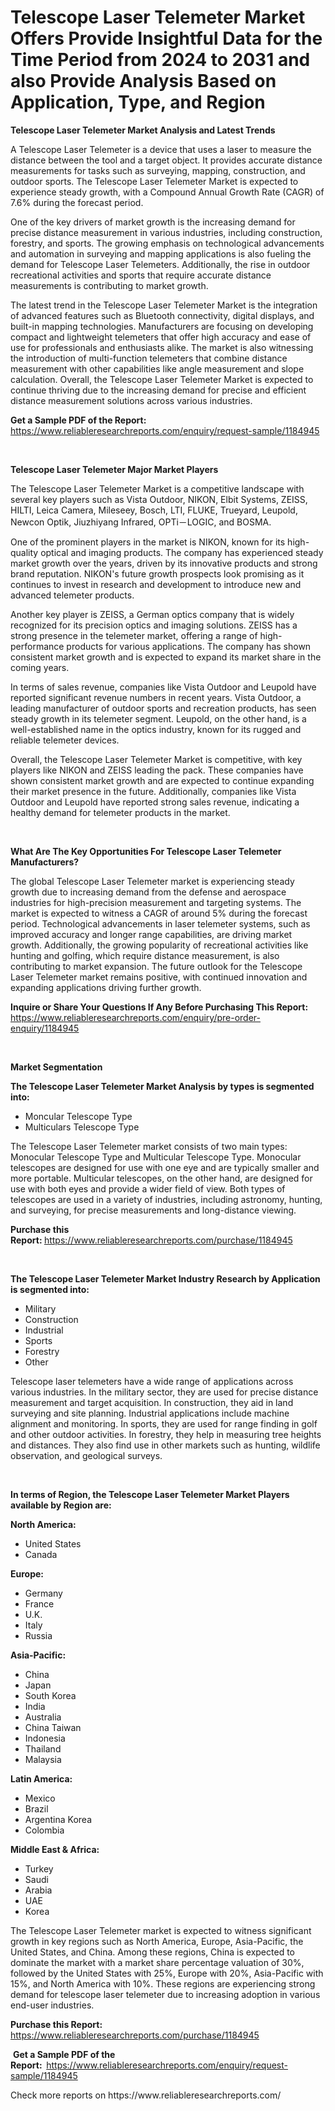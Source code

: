 <p><h1>Telescope Laser Telemeter Market Offers Provide Insightful Data for the Time Period from 2024 to 2031 and also Provide Analysis Based on Application, Type, and Region</h1></p><p><strong>Telescope Laser Telemeter Market Analysis and Latest Trends</strong></p>
<p><p>A Telescope Laser Telemeter is a device that uses a laser to measure the distance between the tool and a target object. It provides accurate distance measurements for tasks such as surveying, mapping, construction, and outdoor sports. The Telescope Laser Telemeter Market is expected to experience steady growth, with a Compound Annual Growth Rate (CAGR) of 7.6% during the forecast period.</p><p>One of the key drivers of market growth is the increasing demand for precise distance measurement in various industries, including construction, forestry, and sports. The growing emphasis on technological advancements and automation in surveying and mapping applications is also fueling the demand for Telescope Laser Telemeters. Additionally, the rise in outdoor recreational activities and sports that require accurate distance measurements is contributing to market growth.</p><p>The latest trend in the Telescope Laser Telemeter Market is the integration of advanced features such as Bluetooth connectivity, digital displays, and built-in mapping technologies. Manufacturers are focusing on developing compact and lightweight telemeters that offer high accuracy and ease of use for professionals and enthusiasts alike. The market is also witnessing the introduction of multi-function telemeters that combine distance measurement with other capabilities like angle measurement and slope calculation. Overall, the Telescope Laser Telemeter Market is expected to continue thriving due to the increasing demand for precise and efficient distance measurement solutions across various industries.</p></p>
<p><strong>Get a Sample PDF of the Report:&nbsp;</strong> <a href="https://www.reliableresearchreports.com/enquiry/request-sample/1184945">https://www.reliableresearchreports.com/enquiry/request-sample/1184945</a></p>
<p>&nbsp;</p>
<p><strong>Telescope Laser Telemeter Major Market Players</strong></p>
<p><p>The Telescope Laser Telemeter Market is a competitive landscape with several key players such as Vista Outdoor, NIKON, Elbit Systems, ZEISS, HILTI, Leica Camera, Mileseey, Bosch, LTI, FLUKE, Trueyard, Leupold, Newcon Optik, Jiuzhiyang Infrared, OPTi－LOGIC, and BOSMA. </p><p>One of the prominent players in the market is NIKON, known for its high-quality optical and imaging products. The company has experienced steady market growth over the years, driven by its innovative products and strong brand reputation. NIKON's future growth prospects look promising as it continues to invest in research and development to introduce new and advanced telemeter products.</p><p>Another key player is ZEISS, a German optics company that is widely recognized for its precision optics and imaging solutions. ZEISS has a strong presence in the telemeter market, offering a range of high-performance products for various applications. The company has shown consistent market growth and is expected to expand its market share in the coming years.</p><p>In terms of sales revenue, companies like Vista Outdoor and Leupold have reported significant revenue numbers in recent years. Vista Outdoor, a leading manufacturer of outdoor sports and recreation products, has seen steady growth in its telemeter segment. Leupold, on the other hand, is a well-established name in the optics industry, known for its rugged and reliable telemeter devices.</p><p>Overall, the Telescope Laser Telemeter Market is competitive, with key players like NIKON and ZEISS leading the pack. These companies have shown consistent market growth and are expected to continue expanding their market presence in the future. Additionally, companies like Vista Outdoor and Leupold have reported strong sales revenue, indicating a healthy demand for telemeter products in the market.</p></p>
<p>&nbsp;</p>
<p><strong>What Are The Key Opportunities For Telescope Laser Telemeter Manufacturers?</strong></p>
<p><p>The global Telescope Laser Telemeter market is experiencing steady growth due to increasing demand from the defense and aerospace industries for high-precision measurement and targeting systems. The market is expected to witness a CAGR of around 5% during the forecast period. Technological advancements in laser telemeter systems, such as improved accuracy and longer range capabilities, are driving market growth. Additionally, the growing popularity of recreational activities like hunting and golfing, which require distance measurement, is also contributing to market expansion. The future outlook for the Telescope Laser Telemeter market remains positive, with continued innovation and expanding applications driving further growth.</p></p>
<p><strong>Inquire or Share Your Questions If Any Before Purchasing This Report:</strong> <a href="https://www.reliableresearchreports.com/enquiry/pre-order-enquiry/1184945">https://www.reliableresearchreports.com/enquiry/pre-order-enquiry/1184945</a></p>
<p>&nbsp;</p>
<p><strong>Market Segmentation</strong></p>
<p><strong>The Telescope Laser Telemeter Market Analysis by types is segmented into:</strong></p>
<p><ul><li>Moncular Telescope Type</li><li>Multiculars Telescope Type</li></ul></p>
<p><p>The Telescope Laser Telemeter market consists of two main types: Monocular Telescope Type and Multicular Telescope Type. Monocular telescopes are designed for use with one eye and are typically smaller and more portable. Multicular telescopes, on the other hand, are designed for use with both eyes and provide a wider field of view. Both types of telescopes are used in a variety of industries, including astronomy, hunting, and surveying, for precise measurements and long-distance viewing.</p></p>
<p><strong>Purchase this Report:&nbsp;</strong><a href="https://www.reliableresearchreports.com/purchase/1184945">https://www.reliableresearchreports.com/purchase/1184945</a></p>
<p>&nbsp;</p>
<p><strong>The Telescope Laser Telemeter Market Industry Research by Application is segmented into:</strong></p>
<p><ul><li>Military</li><li>Construction</li><li>Industrial</li><li>Sports</li><li>Forestry</li><li>Other</li></ul></p>
<p><p>Telescope laser telemeters have a wide range of applications across various industries. In the military sector, they are used for precise distance measurement and target acquisition. In construction, they aid in land surveying and site planning. Industrial applications include machine alignment and monitoring. In sports, they are used for range finding in golf and other outdoor activities. In forestry, they help in measuring tree heights and distances. They also find use in other markets such as hunting, wildlife observation, and geological surveys.</p></p>
<p>&nbsp;</p>
<p><strong>In terms of Region, the Telescope Laser Telemeter Market Players available by Region are:</strong></p>
<p>
    <p> <strong> North America: </strong>
        <ul>
            <li>United States</li>
            <li>Canada</li>
        </ul>
        </p> 
    <p> <strong> Europe: </strong>
        <ul>
            <li>Germany</li>
            <li>France</li>
            <li>U.K.</li>
            <li>Italy</li>
            <li>Russia</li>
        </ul>
        </p> 
    <p> <strong> Asia-Pacific: </strong>
        <ul>
            <li>China</li>
            <li>Japan</li>
            <li>South Korea</li>
            <li>India</li>
            <li>Australia</li>
            <li>China Taiwan</li>
            <li>Indonesia</li>
            <li>Thailand</li>
            <li>Malaysia</li>
        </ul>
        </p> 
    <p> <strong> Latin America: </strong>
        <ul>
            <li>Mexico</li>
            <li>Brazil</li>
            <li>Argentina Korea</li>
            <li>Colombia</li>
        </ul>
        </p> 
    <p> <strong> Middle East & Africa: </strong>
        <ul>
            <li>Turkey</li>
            <li>Saudi</li>
            <li>Arabia</li>
            <li>UAE</li>
            <li>Korea</li>
        </ul>
    </p>
    </p>
<p><p>The Telescope Laser Telemeter market is expected to witness significant growth in key regions such as North America, Europe, Asia-Pacific, the United States, and China. Among these regions, China is expected to dominate the market with a market share percentage valuation of 30%, followed by the United States with 25%, Europe with 20%, Asia-Pacific with 15%, and North America with 10%. These regions are experiencing strong demand for telescope laser telemeter due to increasing adoption in various end-user industries.</p></p>
<p><strong>Purchase this Report: </strong><a href="https://www.reliableresearchreports.com/purchase/1184945">https://www.reliableresearchreports.com/purchase/1184945</a></p>
<p>&nbsp;<strong>Get a Sample PDF of the Report:&nbsp;&nbsp;</strong><a href="https://www.reliableresearchreports.com/enquiry/request-sample/1184945">https://www.reliableresearchreports.com/enquiry/request-sample/1184945</a></p>
<p><strong></strong></p>
<p>Check more reports on https://www.reliableresearchreports.com/</p>
